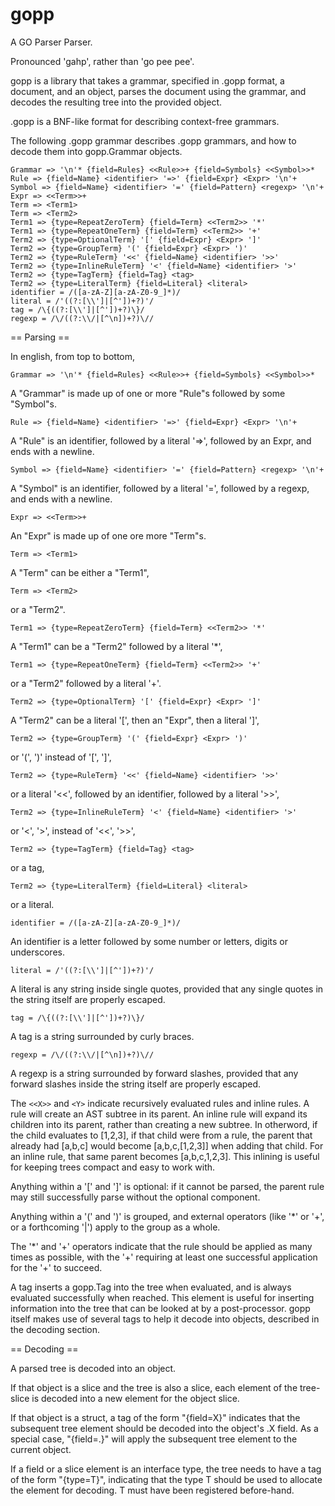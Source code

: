 gopp
====

A GO Parser Parser.

Pronounced 'gahp', rather than 'go pee pee'.

gopp is a library that takes a grammar, specified in .gopp format, a document, and an object, parses the document using the grammar, and decodes the resulting tree into the provided object.

.gopp is a BNF-like format for describing context-free grammars.

The following .gopp grammar describes .gopp grammars, and how to decode them into gopp.Grammar objects.

```
Grammar => '\n'* {field=Rules} <<Rule>>+ {field=Symbols} <<Symbol>>*
Rule => {field=Name} <identifier> '=>' {field=Expr} <Expr> '\n'+
Symbol => {field=Name} <identifier> '=' {field=Pattern} <regexp> '\n'+
Expr => <<Term>>+
Term => <Term1>
Term => <Term2>
Term1 => {type=RepeatZeroTerm} {field=Term} <<Term2>> '*'
Term1 => {type=RepeatOneTerm} {field=Term} <<Term2>> '+'
Term2 => {type=OptionalTerm} '[' {field=Expr} <Expr> ']'
Term2 => {type=GroupTerm} '(' {field=Expr} <Expr> ')'
Term2 => {type=RuleTerm} '<<' {field=Name} <identifier> '>>'
Term2 => {type=InlineRuleTerm} '<' {field=Name} <identifier> '>'
Term2 => {type=TagTerm} {field=Tag} <tag>
Term2 => {type=LiteralTerm} {field=Literal} <literal>
identifier = /([a-zA-Z][a-zA-Z0-9_]*)/
literal = /'((?:[\\']|[^'])+?)'/
tag = /\{((?:[\\']|[^'])+?)\}/
regexp = /\/((?:\\/|[^\n])+?)\//
```

== Parsing ==

In english, from top to bottom,
```
Grammar => '\n'* {field=Rules} <<Rule>>+ {field=Symbols} <<Symbol>>*
```
A "Grammar" is made up of one or more "Rule"s followed by some "Symbol"s.
```
Rule => {field=Name} <identifier> '=>' {field=Expr} <Expr> '\n'+
```
A "Rule" is an identifier, followed by a literal '=>', followed by an Expr, and ends with a newline.
```
Symbol => {field=Name} <identifier> '=' {field=Pattern} <regexp> '\n'+
```
A "Symbol" is an identifier, followed by a literal '=', followed by a regexp, and ends with a newline.
```
Expr => <<Term>>+
```
An "Expr" is made up of one ore more "Term"s.
```
Term => <Term1>
```
A "Term" can be either a "Term1",
```
Term => <Term2>
```
or a "Term2".
```
Term1 => {type=RepeatZeroTerm} {field=Term} <<Term2>> '*'
```
A "Term1" can be a "Term2" followed by a literal '*',
```
Term1 => {type=RepeatOneTerm} {field=Term} <<Term2>> '+'
```
or a "Term2" followed by a literal '+'.
```
Term2 => {type=OptionalTerm} '[' {field=Expr} <Expr> ']'
```
A "Term2" can be a literal '[', then an "Expr", then a literal ']',
```
Term2 => {type=GroupTerm} '(' {field=Expr} <Expr> ')'
```
or '(', ')' instead of '[', ']',
```
Term2 => {type=RuleTerm} '<<' {field=Name} <identifier> '>>'
```
or a literal '<<', followed by an identifier, followed by a literal '>>',
```
Term2 => {type=InlineRuleTerm} '<' {field=Name} <identifier> '>'
```
or '<', '>', instead of '<<', '>>',
```
Term2 => {type=TagTerm} {field=Tag} <tag>
```
or a tag,
```
Term2 => {type=LiteralTerm} {field=Literal} <literal>
```
or a literal.
```
identifier = /([a-zA-Z][a-zA-Z0-9_]*)/
```
An identifier is a letter followed by some number or letters, digits or underscores.
```
literal = /'((?:[\\']|[^'])+?)'/
```
A literal is any string inside single quotes, provided that any single quotes in the string itself are properly escaped.
```
tag = /\{((?:[\\']|[^'])+?)\}/
```
A tag is a string surrounded by curly braces.
```
regexp = /\/((?:\\/|[^\n])+?)\//
```
A regexp is a string surrounded by forward slashes, provided that any forward slashes inside the string itself are properly escaped.

The ```<<X>>``` and ```<Y>``` indicate recursively evaluated rules and inline rules. A rule will create an AST subtree in its parent. An inline rule will expand its children into its parent, rather than creating a new subtree. In otherword, if the child evaluates to [1,2,3], if that child were from a rule, the parent that already had [a,b,c] would become [a,b,c,[1,2,3]] when adding that child. For an inline rule, that same parent becomes [a,b,c,1,2,3]. This inlining is useful for keeping trees compact and easy to work with.

Anything within a '[' and ']' is optional: if it cannot be parsed, the parent rule may still successfully parse without the optional component.

Anything within a '(' and ')' is grouped, and external operators (like '*' or '+', or a forthcoming '|') apply to the group as a whole.

The '*' and '+' operators indicate that the rule should be applied as many times as possible, with the '+' requiring at least one successful application for the '+' to succeed.

A tag inserts a gopp.Tag into the tree when evaluated, and is always evaluated successfully when reached. This element is useful for inserting information into the tree that can be looked at by a post-processor. gopp itself makes use of several tags to help it decode into objects, described in the decoding section.

== Decoding ==

A parsed tree is decoded into an object.

If that object is a slice and the tree is also a slice, each element of the tree-slice is decoded into a new element for the object slice.

If that object is a struct, a tag of the form "{field=X}" indicates that the subsequent tree element should be decoded into the object's .X field. As a special case, "{field=.}" will apply the subsequent tree element to the current object.

If a field or a slice element is an interface type, the tree needs to have a tag of the form "{type=T}", indicating that the type T should be used to allocate the element for decoding. T must have been registered before-hand.
